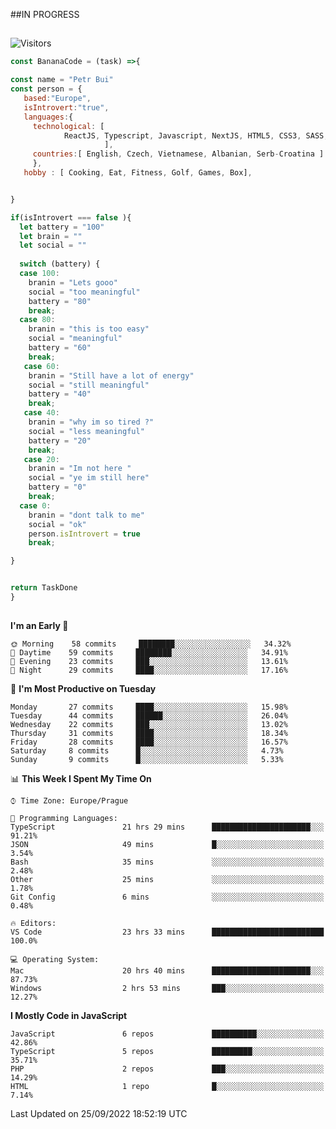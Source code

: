 ##IN PROGRESS
##
![Visitors](https://komarev.com/ghpvc/?username=petrbui&style=for-the-badge&label=Visitors+👀)
```Javascript
const BananaCode = (task) =>{

const name = "Petr Bui"
const person = {
   based:"Europe",
   isIntrovert:"true",
   languages:{
     technological: [ 
            ReactJS, Typescript, Javascript, NextJS, HTML5, CSS3, SASS, Redux, Node, Storybook, Styled-Component
                     ],
     countries:[ English, Czech, Vietnamese, Albanian, Serb-Croatina ]
     },
   hobby : [ Cooking, Eat, Fitness, Golf, Games, Box],


}

if(isIntrovert === false ){
  let battery = "100"
  let brain = ""
  let social = ""
  
  switch (battery) {
  case 100:
    branin = "Lets gooo"
    social = "too meaningful"
    battery = "80"
    break;
  case 80:
    branin = "this is too easy"
    social = "meaningful"
    battery = "60"
    break;
   case 60:
    branin = "Still have a lot of energy"
    social = "still meaningful"
    battery = "40"
    break;
   case 40:
    branin = "why im so tired ?"
    social = "less meaningful"
    battery = "20"
    break;
   case 20:
    branin = "Im not here "
    social = "ye im still here"
    battery = "0"
    break;
  case 0:
    branin = "dont talk to me"
    social = "ok"
    person.isIntrovert = true
    break;

}


return TaskDone
}
```



##
<!--
[![My GitHub stats](https://github-readme-stats.vercel.app/api?username=petrbui&theme=github_dark)](https://github.com/anuraghazra/github-readme-stats)

[![My wakatime stats](https://github-readme-stats.vercel.app/api/wakatime?username=petrbui&theme=github_dark)](https://github.com/anuraghazra/github-readme-stats)
-->
<!--START_SECTION:waka-->
**I'm an Early 🐤** 

```text
🌞 Morning    58 commits     ████████░░░░░░░░░░░░░░░░░   34.32% 
🌆 Daytime    59 commits     ████████░░░░░░░░░░░░░░░░░   34.91% 
🌃 Evening    23 commits     ███░░░░░░░░░░░░░░░░░░░░░░   13.61% 
🌙 Night      29 commits     ████░░░░░░░░░░░░░░░░░░░░░   17.16%

```
📅 **I'm Most Productive on Tuesday** 

```text
Monday       27 commits     ████░░░░░░░░░░░░░░░░░░░░░   15.98% 
Tuesday      44 commits     ██████░░░░░░░░░░░░░░░░░░░   26.04% 
Wednesday    22 commits     ███░░░░░░░░░░░░░░░░░░░░░░   13.02% 
Thursday     31 commits     ████░░░░░░░░░░░░░░░░░░░░░   18.34% 
Friday       28 commits     ████░░░░░░░░░░░░░░░░░░░░░   16.57% 
Saturday     8 commits      █░░░░░░░░░░░░░░░░░░░░░░░░   4.73% 
Sunday       9 commits      █░░░░░░░░░░░░░░░░░░░░░░░░   5.33%

```


📊 **This Week I Spent My Time On** 

```text
⌚︎ Time Zone: Europe/Prague

💬 Programming Languages: 
TypeScript               21 hrs 29 mins      ██████████████████████░░░   91.21% 
JSON                     49 mins             █░░░░░░░░░░░░░░░░░░░░░░░░   3.54% 
Bash                     35 mins             ░░░░░░░░░░░░░░░░░░░░░░░░░   2.48% 
Other                    25 mins             ░░░░░░░░░░░░░░░░░░░░░░░░░   1.78% 
Git Config               6 mins              ░░░░░░░░░░░░░░░░░░░░░░░░░   0.48%

🔥 Editors: 
VS Code                  23 hrs 33 mins      █████████████████████████   100.0%

💻 Operating System: 
Mac                      20 hrs 40 mins      ██████████████████████░░░   87.73% 
Windows                  2 hrs 53 mins       ███░░░░░░░░░░░░░░░░░░░░░░   12.27%

```

**I Mostly Code in JavaScript** 

```text
JavaScript               6 repos             ██████████░░░░░░░░░░░░░░░   42.86% 
TypeScript               5 repos             █████████░░░░░░░░░░░░░░░░   35.71% 
PHP                      2 repos             ███░░░░░░░░░░░░░░░░░░░░░░   14.29% 
HTML                     1 repo              █░░░░░░░░░░░░░░░░░░░░░░░░   7.14%

```



 Last Updated on 25/09/2022 18:52:19 UTC
<!--END_SECTION:waka-->
